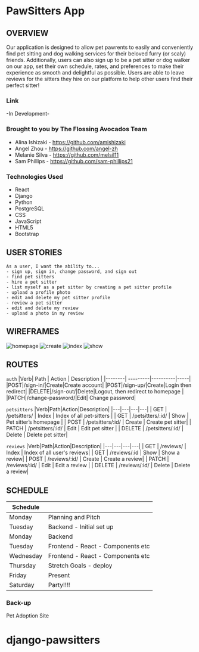 # PawSitters App

## OVERVIEW
Our application is designed to allow pet pawrents to easily and conveniently find pet sitting and dog walking services for their beloved furry (or scaly) friends. 
Additionally, users can also sign up to be a pet sitter or dog walker on our app, set their own schedule, rates, and preferences to make their experience as smooth and delightful as possible. Users are able to leave reviews for the sitters they hire on our platform to help other users find their perfect sitter!

### Link
-In Development- 

### Brought to you by The Flossing Avocados Team
* Alina Ishizaki - https://github.com/amishizaki
* Angel Zhou - https://github.com/angel-zh
* Melanie Silva - https://github.com/melsil11
* Sam Phillips - https://github.com/sam-phillips21

### Technologies Used

- React
- Django
- Python
- PostgreSQL
- CSS
- JavaScript
- HTML5
- Bootstrap

## USER STORIES

```
As a user, I want the ability to... 
- sign up, sign in, change password, and sign out
- find pet sitters
- hire a pet sitter
- list myself as a pet sitter by creating a pet sitter profile
- upload a profile photo
- edit and delete my pet sitter profile
- review a pet sitter
- edit and delete my review
- upload a photo in my review

```
## WIREFRAMES
![homepage](https://i.imgur.com/SFBejoG.png)
![create](https://i.imgur.com/3J4847M.png)
![index](https://i.imgur.com/XypllTs.png)
![show](https://i.imgur.com/YmI2ScJ.png)

## ROUTES
 `auth`
|Verb| Path | Action | Description |
|--------| ---------|----------|-----|
|POST|/sign-in/|Create|Create account|
|POST|/sign-up/|Create|Login then redirect|
|DELETE|/sign-out/|Delete|Logout, then redirect to homepage |
|PATCH|/change-password/|Edit| Change password|

`petsitters`
|Verb|Path|Action|Description|
|---|---|---|---|
| GET | /petsitters/ | Index | Index of all pet-sitters |
| GET | /petsitters/:id/ | Show | Pet sitter’s homepage |
| POST | /petsitters/:id/ | Create | Create pet sitter|
| PATCH | /petsitters/:id/ | Edit  | Edit pet sitter |
| DELETE | /petsitters/:id/ | Delete | Delete pet sitter|

`reviews`
|Verb|Path|Action|Description|
|---|---|---|---|
| GET | /reviews/ | Index | Index of all user's reviews|
| GET | /reviews/:id | Show | Show a review|
| POST | /reviews/:id/ | Create | Create a review|
| PATCH | /reviews/:id/ | Edit  | Edit a review |
| DELETE | /reviews/:id/ | Delete | Delete a review|


## SCHEDULE
|Schedule||
|--------| -------------------|
| Monday | Planning and Pitch |
| Tuesday | Backend - Initial set up |
| Monday | Backend |
|Tuesday|Frontend - React  - Components etc|
|Wednesday|Frontend - React - Components etc|
|Thursday|Stretch Goals - deploy|
|Friday|Present|
|Saturday |Party!!!!|

### Back-up 
Pet Adoption Site

# django-pawsitters
